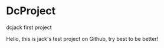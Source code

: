 # DcProject
dcjack  first project

Hello, this is jack's test project on Github, try best to be better!
